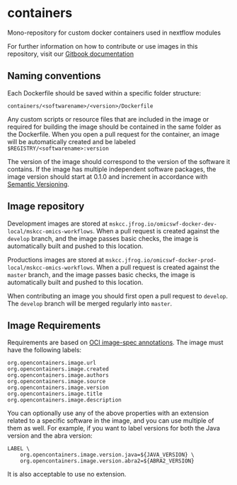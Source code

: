 # containers
Mono-repository for custom docker containers used in nextflow modules

For further information on how to contribute or use images in this repository, visit our [Gitbook documentation](https://mskcc-omics-workflows.gitbook.io/omics-wf/GMaCKqX0TmAhUOoZmuc6/image-management)

## Naming conventions

Each Dockerfile should be saved within a specific folder structure:

```
containers/<softwarename>/<version>/Dockerfile
```

Any custom scripts or resource files that are included in the image or required for building the image should be contained in the same folder as the Dockerfile. When you open a pull request for the container, an image will be automatically created and be labeled `$REGISTRY/<softwarename>:version`

The version of the image should correspond to the version of the software it contains. If the image has multiple independent software packages, the image version should start at 0.1.0 and increment in accordance with [Semantic Versioning](https://semver.org/#semantic-versioning-200).

## Image repository

Development images are stored at `mskcc.jfrog.io/omicswf-docker-dev-local/mskcc-omics-workflows`. When a pull request is created against the `develop` branch, and the image passes basic checks, the image is automatically built and pushed to this location.

Productions images are stored at `mskcc.jfrog.io/omicswf-docker-prod-local/mskcc-omics-workflows`. When a pull request is created against the `master` branch, and the image passes basic checks, the image is automatically built and pushed to this location.

When contributing an image you should first open a pull request to `develop`. The `develop` branch will be merged regularly into `master`.

## Image Requirements

Requirements are based on [OCI image-spec annotations](https://github.com/opencontainers/image-spec/blob/main/annotations.md). The image must have the following labels:
```
org.opencontainers.image.url
org.opencontainers.image.created
org.opencontainers.image.authors
org.opencontainers.image.source
org.opencontainers.image.version
org.opencontainers.image.title
org.opencontainers.image.description
```
You can optionally use any of the above properties with an extension related to a specific software in the image, and you can use multiple of them as well. For example, if you want to label versions for both the Java version and the abra version:
```
LABEL \
    org.opencontainers.image.version.java=${JAVA_VERSION} \
    org.opencontainers.image.version.abra2=${ABRA2_VERSION}
```
It is also acceptable to use no extension.